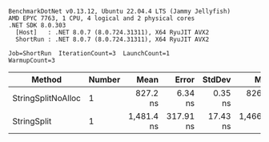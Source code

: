 ```

BenchmarkDotNet v0.13.12, Ubuntu 22.04.4 LTS (Jammy Jellyfish)
AMD EPYC 7763, 1 CPU, 4 logical and 2 physical cores
.NET SDK 8.0.303
  [Host]   : .NET 8.0.7 (8.0.724.31311), X64 RyuJIT AVX2
  ShortRun : .NET 8.0.7 (8.0.724.31311), X64 RyuJIT AVX2

Job=ShortRun  IterationCount=3  LaunchCount=1  
WarmupCount=3  

```
| Method             | Number | Mean       | Error     | StdDev   | Min        | Max        | Gen0   | Allocated |
|------------------- |------- |-----------:|----------:|---------:|-----------:|-----------:|-------:|----------:|
| StringSplitNoAlloc | 1      |   827.2 ns |   6.34 ns |  0.35 ns |   826.8 ns |   827.4 ns |      - |         - |
| StringSplit        | 1      | 1,481.4 ns | 317.91 ns | 17.43 ns | 1,466.6 ns | 1,500.6 ns | 0.0381 |    3208 B |
